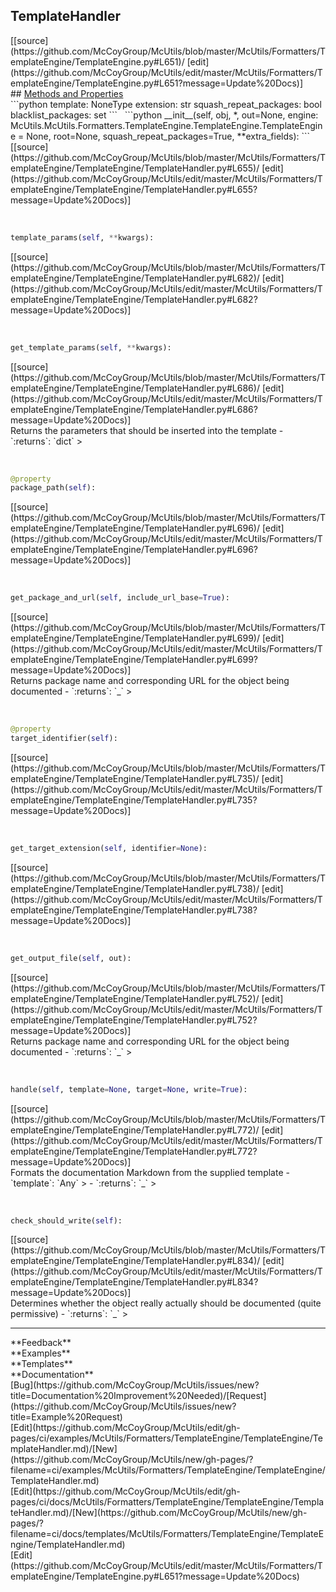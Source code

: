 ## <a id="McUtils.McUtils.Formatters.TemplateEngine.TemplateEngine.TemplateHandler">TemplateHandler</a> 

<div class="docs-source-link" markdown="1">
[[source](https://github.com/McCoyGroup/McUtils/blob/master/McUtils/Formatters/TemplateEngine/TemplateEngine.py#L651)/
[edit](https://github.com/McCoyGroup/McUtils/edit/master/McUtils/Formatters/TemplateEngine/TemplateEngine.py#L651?message=Update%20Docs)]
</div>









<div class="collapsible-section">
 <div class="collapsible-section collapsible-section-header" markdown="1">
## <a class="collapse-link" data-toggle="collapse" href="#methods" markdown="1"> Methods and Properties</a> <a class="float-right" data-toggle="collapse" href="#methods"><i class="fa fa-chevron-down"></i></a>
 </div>
 <div class="collapsible-section collapsible-section-body collapse show" id="methods" markdown="1">
 ```python
template: NoneType
extension: str
squash_repeat_packages: bool
blacklist_packages: set
```
<a id="McUtils.McUtils.Formatters.TemplateEngine.TemplateEngine.TemplateHandler.__init__" class="docs-object-method">&nbsp;</a> 
```python
__init__(self, obj, *, out=None, engine: McUtils.McUtils.Formatters.TemplateEngine.TemplateEngine.TemplateEngine = None, root=None, squash_repeat_packages=True, **extra_fields): 
```
<div class="docs-source-link" markdown="1">
[[source](https://github.com/McCoyGroup/McUtils/blob/master/McUtils/Formatters/TemplateEngine/TemplateEngine/TemplateHandler.py#L655)/
[edit](https://github.com/McCoyGroup/McUtils/edit/master/McUtils/Formatters/TemplateEngine/TemplateEngine/TemplateHandler.py#L655?message=Update%20Docs)]
</div>


<a id="McUtils.McUtils.Formatters.TemplateEngine.TemplateEngine.TemplateHandler.template_params" class="docs-object-method">&nbsp;</a> 
```python
template_params(self, **kwargs): 
```
<div class="docs-source-link" markdown="1">
[[source](https://github.com/McCoyGroup/McUtils/blob/master/McUtils/Formatters/TemplateEngine/TemplateEngine/TemplateHandler.py#L682)/
[edit](https://github.com/McCoyGroup/McUtils/edit/master/McUtils/Formatters/TemplateEngine/TemplateEngine/TemplateHandler.py#L682?message=Update%20Docs)]
</div>


<a id="McUtils.McUtils.Formatters.TemplateEngine.TemplateEngine.TemplateHandler.get_template_params" class="docs-object-method">&nbsp;</a> 
```python
get_template_params(self, **kwargs): 
```
<div class="docs-source-link" markdown="1">
[[source](https://github.com/McCoyGroup/McUtils/blob/master/McUtils/Formatters/TemplateEngine/TemplateEngine/TemplateHandler.py#L686)/
[edit](https://github.com/McCoyGroup/McUtils/edit/master/McUtils/Formatters/TemplateEngine/TemplateEngine/TemplateHandler.py#L686?message=Update%20Docs)]
</div>
Returns the parameters that should be inserted into the template
  - `:returns`: `dict`
    >


<a id="McUtils.McUtils.Formatters.TemplateEngine.TemplateEngine.TemplateHandler.package_path" class="docs-object-method">&nbsp;</a> 
```python
@property
package_path(self): 
```
<div class="docs-source-link" markdown="1">
[[source](https://github.com/McCoyGroup/McUtils/blob/master/McUtils/Formatters/TemplateEngine/TemplateEngine/TemplateHandler.py#L696)/
[edit](https://github.com/McCoyGroup/McUtils/edit/master/McUtils/Formatters/TemplateEngine/TemplateEngine/TemplateHandler.py#L696?message=Update%20Docs)]
</div>


<a id="McUtils.McUtils.Formatters.TemplateEngine.TemplateEngine.TemplateHandler.get_package_and_url" class="docs-object-method">&nbsp;</a> 
```python
get_package_and_url(self, include_url_base=True): 
```
<div class="docs-source-link" markdown="1">
[[source](https://github.com/McCoyGroup/McUtils/blob/master/McUtils/Formatters/TemplateEngine/TemplateEngine/TemplateHandler.py#L699)/
[edit](https://github.com/McCoyGroup/McUtils/edit/master/McUtils/Formatters/TemplateEngine/TemplateEngine/TemplateHandler.py#L699?message=Update%20Docs)]
</div>
Returns package name and corresponding URL for the object
being documented
  - `:returns`: `_`
    >


<a id="McUtils.McUtils.Formatters.TemplateEngine.TemplateEngine.TemplateHandler.target_identifier" class="docs-object-method">&nbsp;</a> 
```python
@property
target_identifier(self): 
```
<div class="docs-source-link" markdown="1">
[[source](https://github.com/McCoyGroup/McUtils/blob/master/McUtils/Formatters/TemplateEngine/TemplateEngine/TemplateHandler.py#L735)/
[edit](https://github.com/McCoyGroup/McUtils/edit/master/McUtils/Formatters/TemplateEngine/TemplateEngine/TemplateHandler.py#L735?message=Update%20Docs)]
</div>


<a id="McUtils.McUtils.Formatters.TemplateEngine.TemplateEngine.TemplateHandler.get_target_extension" class="docs-object-method">&nbsp;</a> 
```python
get_target_extension(self, identifier=None): 
```
<div class="docs-source-link" markdown="1">
[[source](https://github.com/McCoyGroup/McUtils/blob/master/McUtils/Formatters/TemplateEngine/TemplateEngine/TemplateHandler.py#L738)/
[edit](https://github.com/McCoyGroup/McUtils/edit/master/McUtils/Formatters/TemplateEngine/TemplateEngine/TemplateHandler.py#L738?message=Update%20Docs)]
</div>


<a id="McUtils.McUtils.Formatters.TemplateEngine.TemplateEngine.TemplateHandler.get_output_file" class="docs-object-method">&nbsp;</a> 
```python
get_output_file(self, out): 
```
<div class="docs-source-link" markdown="1">
[[source](https://github.com/McCoyGroup/McUtils/blob/master/McUtils/Formatters/TemplateEngine/TemplateEngine/TemplateHandler.py#L752)/
[edit](https://github.com/McCoyGroup/McUtils/edit/master/McUtils/Formatters/TemplateEngine/TemplateEngine/TemplateHandler.py#L752?message=Update%20Docs)]
</div>
Returns package name and corresponding URL for the object
being documented
  - `:returns`: `_`
    >


<a id="McUtils.McUtils.Formatters.TemplateEngine.TemplateEngine.TemplateHandler.handle" class="docs-object-method">&nbsp;</a> 
```python
handle(self, template=None, target=None, write=True): 
```
<div class="docs-source-link" markdown="1">
[[source](https://github.com/McCoyGroup/McUtils/blob/master/McUtils/Formatters/TemplateEngine/TemplateEngine/TemplateHandler.py#L772)/
[edit](https://github.com/McCoyGroup/McUtils/edit/master/McUtils/Formatters/TemplateEngine/TemplateEngine/TemplateHandler.py#L772?message=Update%20Docs)]
</div>
Formats the documentation Markdown from the supplied template
  - `template`: `Any`
    > 
  - `:returns`: `_`
    >


<a id="McUtils.McUtils.Formatters.TemplateEngine.TemplateEngine.TemplateHandler.check_should_write" class="docs-object-method">&nbsp;</a> 
```python
check_should_write(self): 
```
<div class="docs-source-link" markdown="1">
[[source](https://github.com/McCoyGroup/McUtils/blob/master/McUtils/Formatters/TemplateEngine/TemplateEngine/TemplateHandler.py#L834)/
[edit](https://github.com/McCoyGroup/McUtils/edit/master/McUtils/Formatters/TemplateEngine/TemplateEngine/TemplateHandler.py#L834?message=Update%20Docs)]
</div>
Determines whether the object really actually should be
documented (quite permissive)
  - `:returns`: `_`
    >
 </div>
</div>












---


<div markdown="1" class="text-secondary">
<div class="container">
  <div class="row">
   <div class="col" markdown="1">
**Feedback**   
</div>
   <div class="col" markdown="1">
**Examples**   
</div>
   <div class="col" markdown="1">
**Templates**   
</div>
   <div class="col" markdown="1">
**Documentation**   
</div>
   <div class="col" markdown="1">
   
</div>
   <div class="col" markdown="1">
   
</div>
   <div class="col" markdown="1">
   
</div>
</div>
  <div class="row">
   <div class="col" markdown="1">
[Bug](https://github.com/McCoyGroup/McUtils/issues/new?title=Documentation%20Improvement%20Needed)/[Request](https://github.com/McCoyGroup/McUtils/issues/new?title=Example%20Request)   
</div>
   <div class="col" markdown="1">
[Edit](https://github.com/McCoyGroup/McUtils/edit/gh-pages/ci/examples/McUtils/Formatters/TemplateEngine/TemplateEngine/TemplateHandler.md)/[New](https://github.com/McCoyGroup/McUtils/new/gh-pages/?filename=ci/examples/McUtils/Formatters/TemplateEngine/TemplateEngine/TemplateHandler.md)   
</div>
   <div class="col" markdown="1">
[Edit](https://github.com/McCoyGroup/McUtils/edit/gh-pages/ci/docs/McUtils/Formatters/TemplateEngine/TemplateEngine/TemplateHandler.md)/[New](https://github.com/McCoyGroup/McUtils/new/gh-pages/?filename=ci/docs/templates/McUtils/Formatters/TemplateEngine/TemplateEngine/TemplateHandler.md)   
</div>
   <div class="col" markdown="1">
[Edit](https://github.com/McCoyGroup/McUtils/edit/master/McUtils/Formatters/TemplateEngine/TemplateEngine.py#L651?message=Update%20Docs)   
</div>
   <div class="col" markdown="1">
   
</div>
   <div class="col" markdown="1">
   
</div>
   <div class="col" markdown="1">
   
</div>
</div>
</div>
</div>